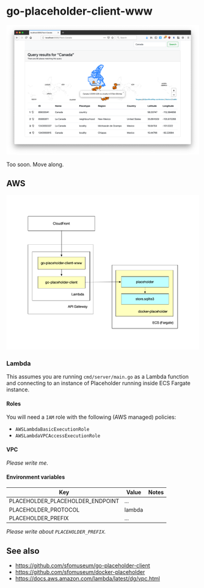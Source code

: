 # go-placeholder-client-www

![](docs/images/canada.png)

Too soon. Move along.

## AWS

![](docs/images/arch.jpg)

### Lambda

This assumes you are running `cmd/server/main.go` as a Lambda function and connecting to an instance of Placeholder running inside ECS Fargate instance.

#### Roles

You will need a `IAM` role with the following (AWS managed) policies:

* `AWSLambdaBasicExecutionRole`
* `AWSLambdaVPCAccessExecutionRole`

#### VPC

_Please write me._

#### Environment variables

| Key | Value | Notes |
| --- | --- | --- |
| PLACEHOLDER_PLACEHOLDER_ENDPOINT | ... |
| PLACEHOLDER_PROTOCOL | lambda |
| PLACEHOLDER_PREFIX | ... |

_Please write about `PLACEHOLDER_PREFIX`._

## See also

* https://github.com/sfomuseum/go-placeholder-client
* https://github.com/sfomuseum/docker-placeholder
* https://docs.aws.amazon.com/lambda/latest/dg/vpc.html
